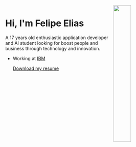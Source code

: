 <img align="right" width="33%" src="https://raw.githubusercontent.com/gist/feponiel/41762a72af22d63885ed7e11e12618b0/raw/714d2a3da41f4d217ed17fc9de20814cc9cbf750/github_card.svg" />
<h1 align="left">Hi, I'm Felipe Elias</h1>

<p align="left">A 17 years old enthusiastic application developer and AI student looking for boost people and business through technology and innovation.</p>

- Working at [IBM](https://ibm.com)

  [Download my resume]()


